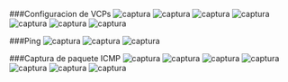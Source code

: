 ###Configuracion de VCPs
![captura](src/config-1.png)
![captura](src/config-2.png)
![captura](src/config-3.png)
![captura](src/config-4.png)
![captura](src/config-5.png)
![captura](src/config-6.png)
![captura](src/config-7.png)

###Ping
![captura](src/ping-1.png)
![captura](src/ping-2.png)
![captura](src/ping-3.png)

###Captura de paquete ICMP
![captura](src/packet-1.png)
![captura](src/packet-2.png)
![captura](src/packet-3.png)
![captura](src/packet-4.png)
![captura](src/packet-5.png)
![captura](src/packet-6.png)
![captura](src/packet-7.png)